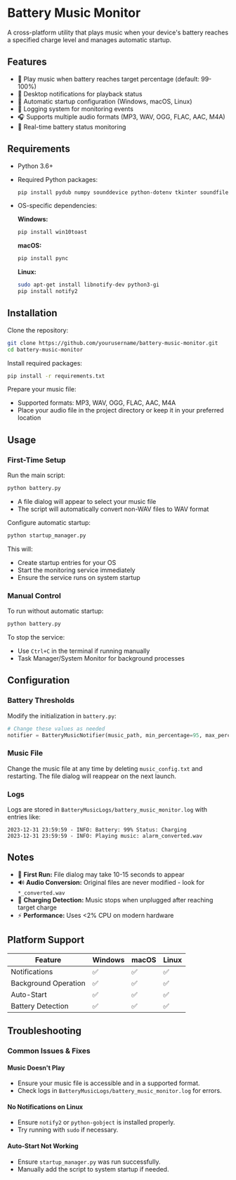 # Battery Music Monitor

A cross-platform utility that plays music when your device's battery reaches a specified charge level and manages automatic startup.

## Features

- 🎵 Play music when battery reaches target percentage (default: 99-100%)
- 🔔 Desktop notifications for playback status
- 🔄 Automatic startup configuration (Windows, macOS, Linux)
- 📝 Logging system for monitoring events
- 🎧 Supports multiple audio formats (MP3, WAV, OGG, FLAC, AAC, M4A)
- 🔋 Real-time battery status monitoring

## Requirements

- Python 3.6+
- Required Python packages:
  ```bash
  pip install pydub numpy sounddevice python-dotenv tkinter soundfile
  ```
- OS-specific dependencies:

  **Windows:**
  ```bash
  pip install win10toast
  ```

  **macOS:**
  ```bash
  pip install pync
  ```

  **Linux:**
  ```bash
  sudo apt-get install libnotify-dev python3-gi
  pip install notify2
  ```

## Installation

Clone the repository:
```bash
git clone https://github.com/yourusername/battery-music-monitor.git
cd battery-music-monitor
```

Install required packages:
```bash
pip install -r requirements.txt
```

Prepare your music file:
- Supported formats: MP3, WAV, OGG, FLAC, AAC, M4A
- Place your audio file in the project directory or keep it in your preferred location

## Usage

### First-Time Setup
Run the main script:
```bash
python battery.py
```
- A file dialog will appear to select your music file
- The script will automatically convert non-WAV files to WAV format

Configure automatic startup:
```bash
python startup_manager.py
```
This will:
- Create startup entries for your OS
- Start the monitoring service immediately
- Ensure the service runs on system startup

### Manual Control
To run without automatic startup:
```bash
python battery.py
```

To stop the service:
- Use `Ctrl+C` in the terminal if running manually
- Task Manager/System Monitor for background processes

## Configuration

### Battery Thresholds
Modify the initialization in `battery.py`:
```python
# Change these values as needed
notifier = BatteryMusicNotifier(music_path, min_percentage=95, max_percentage=100)
```

### Music File
Change the music file at any time by deleting `music_config.txt` and restarting.
The file dialog will reappear on the next launch.

### Logs
Logs are stored in `BatteryMusicLogs/battery_music_monitor.log` with entries like:
```
2023-12-31 23:59:59 - INFO: Battery: 99% Status: Charging
2023-12-31 23:59:59 - INFO: Playing music: alarm_converted.wav
```

## Notes

- 🚨 **First Run:** File dialog may take 10-15 seconds to appear
- 🔊 **Audio Conversion:** Original files are never modified - look for `*_converted.wav`
- 🔋 **Charging Detection:** Music stops when unplugged after reaching target charge
- ⚡ **Performance:** Uses <2% CPU on modern hardware

## Platform Support

| Feature             | Windows | macOS | Linux |
|---------------------|---------|-------|-------|
| Notifications      | ✅       | ✅     | ✅     |
| Background Operation | ✅       | ✅     | ✅     |
| Auto-Start        | ✅       | ✅     | ✅     |
| Battery Detection | ✅       | ✅     | ✅     |

## Troubleshooting

### Common Issues & Fixes

#### Music Doesn't Play
- Ensure your music file is accessible and in a supported format.
- Check logs in `BatteryMusicLogs/battery_music_monitor.log` for errors.

#### No Notifications on Linux
- Ensure `notify2` or `python-gobject` is installed properly.
- Try running with `sudo` if necessary.

#### Auto-Start Not Working
- Ensure `startup_manager.py` was run successfully.
- Manually add the script to system startup if needed.

